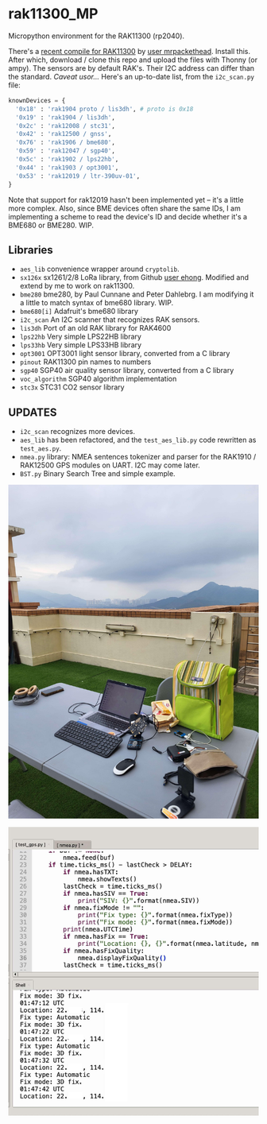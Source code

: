 # rak11300_MP

Micropython environment for the RAK11300 (rp2040).

There's a [recent compile for RAK11300](https://github.com/mrpackethead/rak11300_micropython) by [user mrpackethead](https://github.com/mrpackethead/). Install this. After which, download / clone this repo and upload the files with Thonny (or ampy). The sensors are by default RAK's. Their I2C address can differ than the standard. *Caveat usor...* Here's an up-to-date list, from the `i2c_scan.py` file:

```python
knownDevices = {
  '0x18' : 'rak1904 proto / lis3dh', # proto is 0x18
  '0x19' : 'rak1904 / lis3dh',
  '0x2c' : 'rak12008 / stc31',
  '0x42' : 'rak12500 / gnss',
  '0x76' : 'rak1906 / bme680',
  '0x59' : 'rak12047 / sgp40',
  '0x5c' : 'rak1902 / lps22hb',
  '0x44' : 'rak1903 / opt3001',
  '0x53' : 'rak12019 / ltr-390uv-01',
}
```

Note that support for rak12019 hasn't been implemented yet – it's a little more complex. Also, since BME devices often share the same IDs, I am implementing a scheme to read the device's ID and decide whether it's a BME680 or BME280. WIP.

## Libraries

* `aes_lib`	convenience wrapper around `cryptolib`.
* `sx126x`	sx1261/2/8 LoRa library, from Github [user ehong](https://github.com/ehong-tl/micropySX126X). Modified and extend by me to work on rak11300.
* `bme280`	bme280, by Paul Cunnane and Peter Dahlebrg. I am modifying it a little to match syntax of bme680 library. WIP.
* `bme680[i]`	Adafruit's bme680 library
* `i2c_scan`	An I2C scanner that recognizes RAK sensors.
* `lis3dh`	Port of an old RAK library for RAK4600
* `lps22hb`	Very simple LPS22HB library
* `lps33hb`	Very simple LPS33HB library
* `opt3001`	OPT3001 light sensor library, converted from a C library
* `pinout`	RAK11300 pin names to numbers
* `sgp40`	SGP40 air quality sensor library, converted from a C library
* `voc_algorithm`	SGP40 algorithm implementation
* `stc3x`	STC31 CO2 sensor library

## UPDATES

* `i2c_scan` recognizes more devices.
* `aes_lib`	has been refactored, and the `test_aes_lib.py` code rewritten as `test_aes.py`.
* `nmea.py` library: NMEA sentences tokenizer and parser for the RAK1910 / RAK12500 GPS modules on UART. I2C may come later.
* `BST.py` Binary Search Tree and simple example.


![Outdoors_Setup](assets/Outdoors_Setup.jpg)

![Screenshot](assets/Screenshot.jpg)

